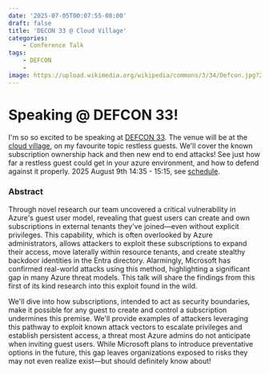 ```yaml
---
date: '2025-07-05T00:07:55-08:00'
draft: false
title: 'DECON 33 @ Cloud Village'
categories:
    - Conference Talk
tags:
    - DEFCON
    - 
image: https://upload.wikimedia.org/wikipedia/commons/3/34/Defcon.jpg?20160622073515
---
```


# Speaking @ DEFCON 33!


I'm so so excited to be speaking at [DEFCON 33](https://defcon.org/). The venue will be at the [cloud village](https://www.cloud-village.org/dc33), on my favourite topic restless guests. We'll cover the known subscription ownership hack and then new end to end attacks! See just how far a restless guest could get in your azure environment, and how to defend against it properly. 2025 August 9th 14:35 - 15:15, see [schedule](https://www.cloud-village.org/dc33#schedule/).


### Abstract

Through novel research our team uncovered a critical vulnerability in Azure's guest user model, revealing that guest users can create and own subscriptions in external tenants they've joined—even without explicit privileges. This capability, which is often overlooked by Azure administrators, allows attackers to exploit these subscriptions to expand their access, move laterally within resource tenants, and create stealthy backdoor identities in the Entra directory. Alarmingly, Microsoft has confirmed real-world attacks using this method, highlighting a significant gap in many Azure threat models. This talk will share the findings from this first of its kind research into this exploit found in the wild.

We'll dive into how subscriptions, intended to act as security boundaries, make it possible for any guest to create and control a subscription undermines this premise. We'll provide examples of attackers leveraging this pathway to exploit known attack vectors to escalate privileges and establish persistent access, a threat most Azure admins do not anticipate when inviting guest users. While Microsoft plans to introduce preventative options in the future, this gap leaves organizations exposed to risks they may not even realize exist––but should definitely know about!